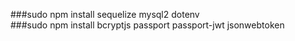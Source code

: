 ###sudo npm install sequelize mysql2 dotenv  
###sudo npm install bcryptjs passport passport-jwt jsonwebtoken  